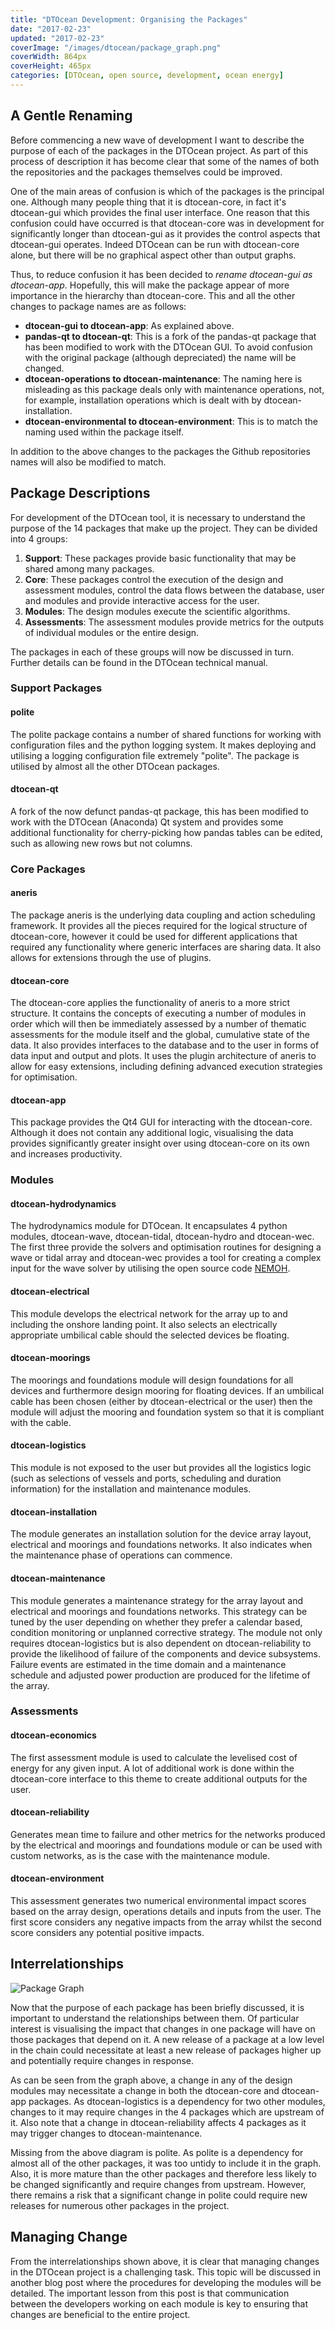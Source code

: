 ```yaml
---
title: "DTOcean Development: Organising the Packages"
date: "2017-02-23"
updated: "2017-02-23"
coverImage: "/images/dtocean/package_graph.png"
coverWidth: 864px
coverHeight: 465px
categories: [DTOcean, open source, development, ocean energy]
---
```


## A Gentle Renaming

Before commencing a new wave of development I want to describe the purpose of
each of the packages in the DTOcean project. As part of this process of
description it has become clear that some of the names of both the repositories
and the packages themselves could be improved.

One of the main areas of confusion is which of the packages is the principal
one. Although many people thing that it is dtocean-core, in fact it's
dtocean-gui which provides the final user interface. One reason that this
confusion could have occurred is that dtocean-core was in development for
significantly longer than dtocean-gui as it provides the control aspects that
dtocean-gui operates. Indeed DTOcean can be run with dtocean-core alone, but
there will be no graphical aspect other than output graphs.

Thus, to reduce confusion it has been decided to _rename dtocean-gui as
dtocean-app_. Hopefully, this will make the package appear of more importance
in the hierarchy than dtocean-core. This and all the other changes to package
names are as follows:

- **dtocean-gui to dtocean-app**: As explained above.
- **pandas-qt to dtocean-qt**: This is a fork of the pandas-qt package that
  has been modified to work with the DTOcean GUI. To avoid confusion with the
  original package (although depreciated) the name will be changed.
- **dtocean-operations to dtocean-maintenance**: The naming here is misleading
  as this package deals only with maintenance operations, not, for example,
  installation operations which is dealt with by dtocean-installation.
- **dtocean-environmental to dtocean-environment**: This is to match the naming
  used within the package itself.

In addition to the above changes to the packages the Github repositories names
will also be modified to match.

## Package Descriptions

For development of the DTOcean tool, it is necessary to understand the
purpose of the 14 packages that make up the project. They can be divided into
4 groups:

1. **Support**: These packages provide basic functionality that may be shared
   among many packages.
2. **Core**: These packages control the execution of the design and assessment
   modules, control the data flows between the database, user and modules and
   provide interactive access for the user.
3. **Modules**: The design modules execute the scientific algorithms.
4. **Assessments**: The assessment modules provide metrics for the outputs of
   individual modules or the entire design.

The packages in each of these groups will now be discussed in turn. Further
details can be found in the DTOcean technical manual.

### Support Packages

#### polite

The polite package contains a number of shared functions for working with
configuration files and the python logging system. It makes deploying and
utilising a logging configuration file extremely "polite". The package is
utilised by almost all the other DTOcean packages.

#### dtocean-qt

A fork of the now defunct pandas-qt package, this has been modified to work
with the DTOcean (Anaconda) Qt system and provides some additional functionality
for cherry-picking how pandas tables can be edited, such as allowing new rows
but not columns.

### Core Packages

#### aneris

The package aneris is the underlying data coupling and action scheduling
framework. It provides all the pieces required for the logical structure of
dtocean-core, however it could be used for different applications that required
any functionality where generic interfaces are sharing data. It also
allows for extensions through the use of plugins.

#### dtocean-core

The dtocean-core applies the functionality of aneris to a more strict structure.
It contains the concepts of executing a number of modules in order which will
then be immediately assessed by a number of thematic assessments for the module
itself and the global, cumulative state of the data. It also provides interfaces
to the database and to the user in forms of data input and output and plots. It
uses the plugin architecture of aneris to allow for easy extensions, including
defining advanced execution strategies for optimisation.

#### dtocean-app

This package provides the Qt4 GUI for interacting with the dtocean-core.
Although it does not contain any additional logic, visualising the data
provides significantly greater insight over using dtocean-core on its own and
increases productivity.

### Modules

#### dtocean-hydrodynamics

The hydrodynamics module for DTOcean. It encapsulates 4 python modules,
dtocean-wave, dtocean-tidal, dtocean-hydro and dtocean-wec. The first three
provide the solvers and optimisation routines for designing a wave or tidal
array and dtocean-wec provides a tool for creating a complex input for the wave
solver by utilising the open source code [NEMOH][1].

#### dtocean-electrical

This module develops the electrical network for the array up to and including the
onshore landing point. It also selects an electrically appropriate
umbilical cable should the selected devices be floating.

#### dtocean-moorings

The moorings and foundations module will design foundations for all devices
and furthermore design mooring for floating devices. If an umbilical cable has
been chosen (either by dtocean-electrical or the user) then the module will
adjust the mooring and foundation system so that it is compliant with the
cable.

#### dtocean-logistics

This module is not exposed to the user but provides all the logistics
logic (such as selections of vessels and ports, scheduling and duration
information) for the installation and maintenance modules.

#### dtocean-installation

The module generates an installation solution for the device array layout,
electrical and moorings and foundations networks. It also indicates when the
maintenance phase of operations can commence.

#### dtocean-maintenance

This module generates a maintenance strategy for the array layout and electrical
and moorings and foundations networks. This strategy can be tuned by the user
depending on whether they prefer a calendar based, condition monitoring or
unplanned corrective strategy. The module not only requires dtocean-logistics
but is also dependent on dtocean-reliability to provide the likelihood of
failure of the components and device subsystems. Failure events are estimated
in the time domain and a maintenance schedule and adjusted power production are
produced for the lifetime of the array.

### Assessments

#### dtocean-economics

The first assessment module is used to calculate the levelised cost of energy
for any given input. A lot of additional work is done within the dtocean-core
interface to this theme to create additional outputs for the user.

#### dtocean-reliability

Generates mean time to failure and other metrics for the networks
produced by the electrical and moorings and foundations module or can be
used with custom networks, as is the case with the maintenance module.

#### dtocean-environment

This assessment generates two numerical environmental impact scores based on
the array design, operations details and inputs from the user. The
first score considers any negative impacts from the array whilst the second
score considers any potential positive impacts.

## Interrelationships

![Package Graph](/images/dtocean/package_graph.png)

Now that the purpose of each package has been briefly discussed, it is
important to understand the relationships between them. Of particular
interest is visualising the impact that changes in one package will have on
those packages that depend on it. A new release of a
package at a low level in the chain could necessitate at least a new release of
packages higher up and potentially require changes in response.

As can be seen from the graph above, a change in any of the design modules may
necessitate a change in both the dtocean-core and dtocean-app packages. As
dtocean-logistics is a dependency for two other modules, changes to it may
require changes in the 4 packages which are upstream of it. Also note that a
change in dtocean-reliability affects 4 packages as it may trigger changes to
dtocean-maintenance.

Missing from the above diagram is polite. As polite is a dependency for almost
all of the other packages, it was too untidy to include it in the graph.
Also, it is more mature than the other packages and therefore less likely to
be changed significantly and require changes from upstream. However, there
remains a risk that a significant change in polite could require new releases
for numerous other packages in the project.

## Managing Change

From the interrelationships shown above, it is clear that managing changes in
the DTOcean project is a challenging task. This topic
will be discussed in another blog post where the procedures for developing
the modules will be detailed. The important lesson from this post is that
communication between the developers working on each module is key to
ensuring that changes are beneficial to the entire project.

[1]: http://lheea.ec-nantes.fr/doku.php/emo/nemoh/start
